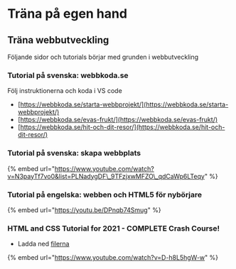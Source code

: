 # Träna på egen hand

## Träna webbutveckling

Följande sidor och tutorials börjar med grunden i webbutveckling

### **Tutorial på svenska: webbkoda.se**

Följ instruktionerna och koda i VS code

* [https://webbkoda.se/starta-webbprojekt/](https://webbkoda.se/starta-webbprojekt/)
* [https://webbkoda.se/evas-frukt/](https://webbkoda.se/evas-frukt/)
* [https://webbkoda.se/hit-och-dit-resor/](https://webbkoda.se/hit-och-dit-resor/)

### Tutorial på svenska: skapa webbplats

{% embed url="https://www.youtube.com/watch?v=N3payTf7vo0&list=PLNadygDF\_9TFzjxwMFZO\_qdCaWp6LTeqy" %}

### Tutorial på engelska: webben och HTML5 för nybörjare

{% embed url="https://youtu.be/DPnqb74Smug" %}

### HTML and CSS Tutorial for 2021 - COMPLETE Crash Course!

* Ladda ned [filerna](https://coursetro.s3.amazonaws.com/stuff/2021frontend.zip)

{% embed url="https://www.youtube.com/watch?v=D-h8L5hgW-w" %}



